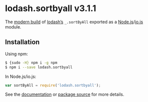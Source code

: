 # lodash.sortbyall v3.1.1

The [modern build](https://github.com/lodash/lodash/wiki/Build-Differences) of [lodash’s](https://lodash.com/) `_.sortByAll` exported as a [Node.js](http://nodejs.org/)/[io.js](https://iojs.org/) module.

## Installation

Using npm:

```bash
$ {sudo -H} npm i -g npm
$ npm i --save lodash.sortbyall
```

In Node.js/io.js:

```js
var sortByAll = require('lodash.sortbyall');
```

See the [documentation](https://lodash.com/docs#sortByAll) or [package source](https://github.com/lodash/lodash/blob/3.1.1-npm-packages/lodash.sortbyall) for more details.
